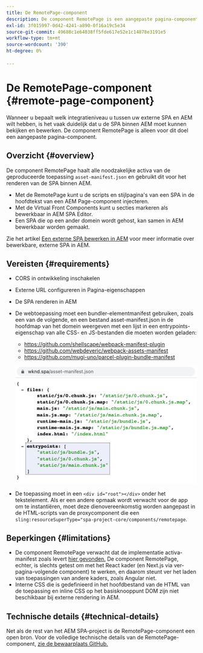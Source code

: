 ```yaml
---
title: De RemotePage-component
description: De component RemotePage is een aangepaste pagina-component voor het bewerken van SPA op afstand in AEM.
exl-id: 3f015997-0d42-4241-a890-0f16a19c5e34
source-git-commit: 49688c1e64038ff5fde617e52e1c14878e3191e5
workflow-type: tm+mt
source-wordcount: '390'
ht-degree: 0%

---
```


# De RemotePage-component {#remote-page-component}

Wanneer u bepaalt welk integratieniveau u tussen uw externe SPA en AEM wilt hebben, is het vaak duidelijk dat u de SPA binnen AEM moet kunnen bekijken en bewerken. De component RemotePage is alleen voor dit doel een aangepaste pagina-component.

## Overzicht {#overview}

De component RemotePage haalt alle noodzakelijke activa van de geproduceerde toepassing `asset-manifest.json` en gebruikt dit voor het renderen van de SPA binnen AEM.

* Met de RemotePage kunt u de scripts en stijlpagina&#39;s van een SPA in de hoofdtekst van een AEM Page-component injecteren.
* Met de Virtual Front Components kunt u secties markeren als bewerkbaar in AEM SPA Editor.
* Een SPA die op een ander domein wordt gehost, kan samen in AEM bewerkbaar worden gemaakt.

Zie het artikel [Een externe SPA bewerken in AEM](spa-edit-external.md) voor meer informatie over bewerkbare, externe SPA in AEM.

## Vereisten {#requirements}

* CORS in ontwikkeling inschakelen
* Externe URL configureren in Pagina-eigenschappen
* De SPA renderen in AEM
* De webtoepassing moet een bundler-elementmanifest gebruiken, zoals een van de volgende, en een bestand asset-manifest.json in de hoofdmap van het domein weergeven met een lijst in een entrypoints-eigenschap van alle CSS- en JS-bestanden die moeten worden geladen:
   * https://github.com/shellscape/webpack-manifest-plugin
   * https://github.com/webdeveric/webpack-assets-manifest
   * https://github.com/mugi-uno/parcel-plugin-bundle-manifest

  ![EnterPoint](assets/asset-manifest-entrypoints.png)

* De toepassing moet in een `<div id="root"></div>` onder het tekstelement. Als er een andere opmaak wordt verwacht voor de app om te instantiëren, moet deze dienovereenkomstig worden aangepast in de HTML-scripts van de proxycomponent die een `sling:resourceSuperType="spa-project-core/components/remotepage`.

## Beperkingen {#limitations}

* De component RemotePage verwacht dat de implementatie activa-manifest zoals levert [hier gevonden.](https://github.com/shellscape/webpack-manifest-plugin) De component RemotePage, echter, is slechts getest om met het React kader (en Next.js via ver-pagina-volgende component) te werken, en daarom steunt ver het laden van toepassingen van andere kaders, zoals Angular niet.
* Interne CSS die is gedefinieerd in het hoofdbestand van de HTML van de toepassing en inline CSS op het basisknooppunt DOM zijn niet beschikbaar bij externe rendering in AEM.

## Technische details {#technical-details}

Net als de rest van het AEM SPA-project is de RemotePage-component een open bron. Voor de volledige technische details van de RemotePage-component, [zie de bewaarplaats GitHub.](https://github.com/adobe/aem-spa-project-core/tree/master/ui.apps/src/main/content/jcr_root/apps/spa-project-core/components/remotepage)
